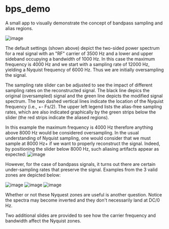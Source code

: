 # bps_demo
A small app to visually demonstrate the concept of bandpass sampling and alias regions. 

![image](https://github.com/BlankAdventure/bps_demo/assets/24900496/f6b9cf0b-fdc7-4383-8484-b2dc91844202)


The default settings (shown above) depict the two-sided power spectrum for a real signal with an "RF" carrier of 3500 Hz and a lower and upper sideband occupying a bandwidth of 1000 Hz. In this case the maximum frequency is 4000 Hz and we start with a sampling rate of 12000 Hz, yielding a Nyquist frequency of 6000 Hz. Thus we are initially oversampling the signal.

The sampling rate slider can be adjusted to see the impact of different sampling rates on the reconstructed signal. The black line depics the original (oversampled) signal and the green line depicts the modified signal spectrum. The two dashed vertical lines indicate the location of the Nyquist frequency (i.e., +- Fs/2). The upper left legend lists the alias-free sampling rates, which are also indicated graphically by the green strips below the slider (the red strips indicate the aliased regions).

In this example the maximum frequency is 4000 Hz therefore anything above 8000 Hz would be considered oversampling. In the usual understanding of Nyquist sampling, one would consider that we must sample at 8000 Hz+ if we want to properly reconstruct the signal. Indeed, by positioning the slider below 8000 Hz, such aliasing artifacts appear as expected:
![image](https://github.com/BlankAdventure/bps_demo/assets/24900496/f1bc1388-a64c-4e3b-ac9f-c6c63ccda69e)



However, for the case of bandpass signals, it turns out there are certain under-sampling rates that preserve the signal. Examples from the 3 valid zones are depicted below:


![image](https://github.com/BlankAdventure/bps_demo/assets/24900496/3c7d5447-1ff1-44a3-b5ab-44b61997412c)
![image](https://github.com/BlankAdventure/bps_demo/assets/24900496/119aed1e-9c5e-499d-9927-9e2be361213d)
![image](https://github.com/BlankAdventure/bps_demo/assets/24900496/d1624639-bde1-469b-89a8-22f67d2c4ddb)


Whether or not these Nyquest zones are useful is another question. Notice the spectra may become inverted and they don't necessarily land at DC/0 Hz. 

Two additional slides are provided to see how the carrier frequency and bandwidth affect the Nyquist zones.
